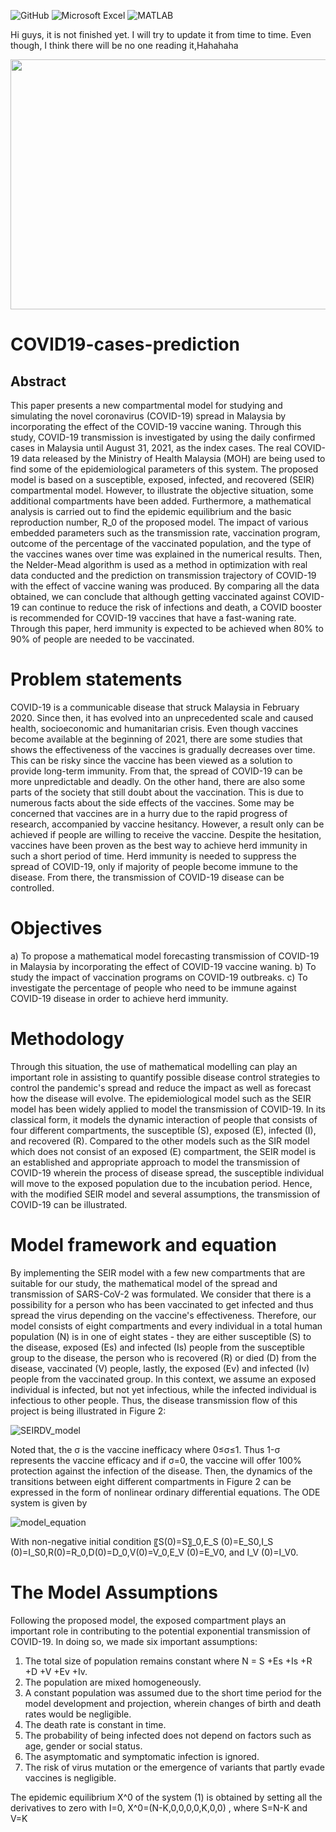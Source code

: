 ![GitHub](https://img.shields.io/badge/GitHub-100000?style=for-the-badge&logo=github&logoColor=white)
![Microsoft Excel](https://img.shields.io/badge/Microsoft_Excel-217346?style=for-the-badge&logo=microsoft-excel&logoColor=white)
![MATLAB](https://img.shields.io/badge/MATLAB-Supported-blue.svg)


Hi guys, it is not finished yet. I will try to update it from time to time. Even though, I think there will be no one reading it,Hahahaha

<p align="center">
  <img src="static/covid19_immunisation_prog.png" width="800" height="400">
</p>


# COVID19-cases-prediction

## Abstract
This paper presents a new compartmental model for studying and simulating the novel coronavirus (COVID-19) spread in Malaysia by incorporating the effect of the COVID-19 vaccine waning. 
Through this study, COVID-19 transmission is investigated by using the daily confirmed cases in Malaysia until August 31, 2021, as the index cases. 
The real COVID-19 data released by the Ministry of Health Malaysia (MOH) are being used to find some of the epidemiological parameters of this system. 
The proposed model is based on a susceptible, exposed, infected, and recovered (SEIR) compartmental model. However, to illustrate the objective situation, some additional compartments have been added. 
Furthermore, a mathematical analysis is carried out to find the epidemic equilibrium and the basic reproduction number, R_0 of the proposed model. 
The impact of various embedded parameters such as the transmission rate, vaccination program, outcome of the percentage of the vaccinated population, and the type of the vaccines wanes over time was explained in the numerical results.
Then, the Nelder-Mead algorithm is used as a method in optimization with real data conducted and the prediction on transmission trajectory of COVID-19 with the effect of vaccine waning was produced. 
By comparing all the data obtained, we can conclude that although getting vaccinated against COVID-19 can continue to reduce the risk of infections and death, a COVID booster is recommended for COVID-19 vaccines that have a fast-waning rate. 
Through this paper, herd immunity is expected to be achieved when 80% to 90% of people are needed to be vaccinated.


# Problem statements

COVID-19 is a communicable disease that struck Malaysia in February 2020. Since then, it has evolved into an unprecedented scale and caused health, socioeconomic and humanitarian crisis. Even though vaccines become available at the beginning of 2021, there are some studies that shows the effectiveness of the vaccines is gradually decreases over time. This can be risky since the vaccine has been viewed as a solution to provide long-term immunity. From that, the spread of COVID-19 can be more unpredictable and deadly. 
On the other hand, there are also some parts of the society that still doubt about the vaccination. This is due to numerous facts about the side effects of the vaccines. Some may be concerned that vaccines are in a hurry due to the rapid progress of research, accompanied by vaccine hesitancy. However, a result only can be achieved if people are willing to receive the vaccine.
Despite the hesitation, vaccines have been proven as the best way to achieve herd immunity in such a short period of time. Herd immunity is needed to suppress the spread of COVID-19, only if majority of people become immune to the disease. From there, the transmission of COVID-19 disease can be controlled.


# Objectives

a)	To propose a mathematical model forecasting transmission of COVID-19 in Malaysia by incorporating the effect of COVID-19 vaccine waning. 
b)	To study the impact of vaccination programs on COVID-19 outbreaks.
c)	To investigate the percentage of people who need to be immune against COVID-19 disease in order to achieve herd immunity.

# Methodology

Through this situation, the use of mathematical modelling can play an important role in assisting to quantify possible disease control strategies to control the pandemic's spread and reduce the impact as well as forecast how the disease will evolve. The epidemiological model such as the SEIR model has been widely applied to model the transmission of COVID-19. In its classical form, it models the dynamic interaction of people that consists of four different compartments, the susceptible (S), exposed (E), infected (I), and recovered (R). 
Compared to the other models such as the SIR model which does not consist of an exposed (E) compartment, the SEIR model is an established and appropriate approach to model the transmission of COVID-19 wherein the process of disease spread, the susceptible individual will move to the exposed population due to the incubation period. Hence, with the modified SEIR model and several assumptions, the transmission of COVID-19 can be illustrated.

# Model framework and equation
By implementing the SEIR model with a few new compartments that are suitable for our study, the mathematical model of the spread and transmission of SARS-CoV-2 was formulated. We consider that there is a possibility for a person who has been vaccinated to get infected and thus spread the virus depending on the vaccine's effectiveness. Therefore, our model consists of eight compartments and every individual in a total human population (N) is in one of eight states - they are either susceptible (S) to the disease, exposed (Es) and infected (Is) people from the susceptible group to the disease, the person who is recovered (R) or died (D) from the disease, vaccinated (V) people, lastly, the exposed (Ev) and infected (Iv) people from the vaccinated group. In this context, we assume an exposed individual is infected, but not yet infectious, while the infected individual is infectious to other people. Thus, the disease transmission flow of this project is being illustrated in Figure 2:

![SEIRDV_model](static/The_SEIRDV_Model_Updated.png)

Noted that, the σ is the vaccine inefficacy where 0≤σ≤1. Thus 1-σ represents the vaccine efficacy and if σ=0, the vaccine will offer 100% protection against the infection of the disease. Then, the dynamics of the transitions between eight different compartments in Figure 2 can be expressed in the form of nonlinear ordinary differential equations. The ODE system is given by


![model_equation](static/Model_eq.PNG)

With non-negative initial condition 〖S(0)=S〗_0,E_S (0)=E_S0,I_S (0)=I_S0,R(0)=R_0,D(0)=D_0,V(0)=V_0,E_V (0)=E_V0, and I_V (0)=I_V0. 

# The Model Assumptions
Following the proposed model, the exposed compartment plays an important role in
contributing to the potential exponential transmission of COVID-19. In doing so, we made six important assumptions:

1)	The total size of population remains constant where N = S +Es +Is +R +D +V +Ev +Iv.
2)	The population are mixed homogeneously.
3)	A constant population was assumed due to the short time period for the model development and projection, wherein changes of birth and death rates would be negligible.
4)	The death rate is constant in time.
5)	The probability of being infected does not depend on factors such as age, gender or social status.
6)	The asymptomatic and symptomatic infection is ignored.
7)	The risk of virus mutation or the emergence of variants that partly evade vaccines is negligible.

The epidemic equilibrium X^0 of the system (1) is obtained by setting all the derivatives to zero with I=0, 
X^0=(N-K,0,0,0,0,K,0,0) , where S=N-K and V=K







